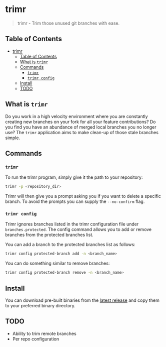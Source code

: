 # trimr

> trimr - Trim those unused git branches with ease.

## Table of Contents

- [trimr](#trimr)
  - [Table of Contents](#table-of-contents)
  - [What is `trimr`](#what-is-trimr)
  - [Commands](#commands)
    - [`trimr`](#trimr-1)
    - [`trimr config`](#trimr-config)
  - [Install](#install)
  - [TODO](#todo)

## What is `trimr`

Do you work in a high velocity environment where you are constantly creating new branches on your fork for all your feature contributions? Do you find you have an abundance of merged local branches you no longer use? The `trimr` application aims to make clean-up of those stale branches simple.

## Commands

### `trimr`

To run the trimr program, simply give it the path to your repository:

```bash
trimr -p <repository_dir>
```

Trimr will then give you a prompt asking you if you want to delete a specific branch. To avoid the prompts you can supply the `--no-confirm` flag.

### `trimr config`

Trimr ignores branches listed in the trimr configuration file under `branches.protected`. The config command allows you to add or remove branches from the protected branches list.

You can add a branch to the protected branches list as follows:

```bash
trimr config protected-branch add -n <branch_name>
```

You can do something similar to remove branches:

```bash
trimr config protected-branch remove -n <branch_name>
```

## Install

You can download pre-built binaries from the [latest release](https://github.com/FuzzyStatic/trimr/releases) and copy them to your preferred binary directory.

## TODO

- Ability to trim remote branches
- Per repo configuration
